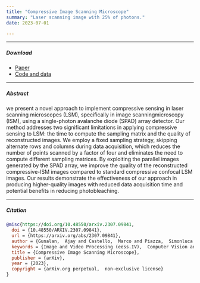 ```yaml
---
title: "Compressive Image Scanning Microscope" 
summary: "Laser scanning image with 25% of photons."  
date: 2023-07-01

---
```


---

##### Download

+ [Paper](https://arxiv.org/pdf/2307.09841)
+ [Code and data](https://github.com/ajaygunalan/Compressive-Image-Scanning-Microscope/blob/main/compressive_ism/Compressive-ISM.ipynb)

---

##### Abstract

we present a novel approach to implement compressive sensing in laser scanning microscopes (LSM), specifically in image scanningmicroscopy (ISM), using a single-photon avalanche diode (SPAD) array detector. Our method addresses two significant limitations in applying compressive sensing to LSM: the time to compute the sampling matrix and the quality of reconstructed images. We employ a fixed sampling strategy, skipping alternate rows and columns during data acquisition, which reduces the number of points scanned by a factor of four and eliminates the need to compute different sampling matrices. By exploiting the parallel images generated by the SPAD array, we improve the quality of the reconstructed compressive-ISM images compared to standard compressive confocal LSM images. Our results demonstrate the effectiveness of our approach in producing higher-quality images with reduced data acquisition time and potential benefits in reducing photobleaching.

---


##### Citation

```BibTeX
@misc{https://doi.org/10.48550/arxiv.2307.09841,
  doi = {10.48550/ARXIV.2307.09841},
  url = {https://arxiv.org/abs/2307.09841},
  author = {Gunalan,  Ajay and Castello,  Marco and Piazza,  Simonluca and Li,  Shunlei and Diaspro,  Alberto and Mattos,  Leonardo S. and Bianchini,  Paolo},
  keywords = {Image and Video Processing (eess.IV),  Computer Vision and Pattern Recognition (cs.CV),  Signal Processing (eess.SP),  Optics (physics.optics),  FOS: Electrical engineering,  electronic engineering,  information engineering,  FOS: Electrical engineering,  electronic engineering,  information engineering,  FOS: Computer and information sciences,  FOS: Computer and information sciences,  FOS: Physical sciences,  FOS: Physical sciences},
  title = {Compressive Image Scanning Microscope},
  publisher = {arXiv},
  year = {2023},
  copyright = {arXiv.org perpetual,  non-exclusive license}
}
```


